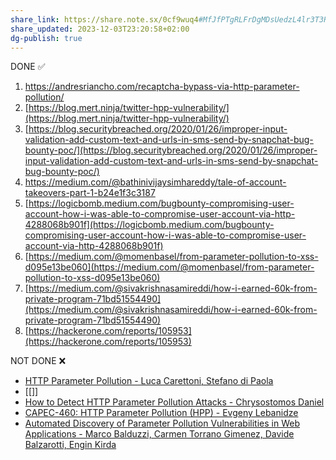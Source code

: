 ```yaml
---
share_link: https://share.note.sx/0cf9wuq4#MfJfPTgRLFrDgMDsUedzL4lr3T3Roi+T6UYXoSaImg8
share_updated: 2023-12-03T23:20:58+02:00
dg-publish: true
---
```

  

DONE ✅

1. https://andresriancho.com/recaptcha-bypass-via-http-parameter-pollution/
2. [https://blog.mert.ninja/twitter-hpp-vulnerability/](https://blog.mert.ninja/twitter-hpp-vulnerability/)
3. [https://blog.securitybreached.org/2020/01/26/improper-input-validation-add-custom-text-and-urls-in-sms-send-by-snapchat-bug-bounty-poc/](https://blog.securitybreached.org/2020/01/26/improper-input-validation-add-custom-text-and-urls-in-sms-send-by-snapchat-bug-bounty-poc/)
4. https://medium.com/@bathinivijaysimhareddy/tale-of-account-takeovers-part-1-b24e1f3c3187
5. [https://logicbomb.medium.com/bugbounty-compromising-user-account-how-i-was-able-to-compromise-user-account-via-http-4288068b901f](https://logicbomb.medium.com/bugbounty-compromising-user-account-how-i-was-able-to-compromise-user-account-via-http-4288068b901f)
6. [https://medium.com/@momenbasel/from-parameter-pollution-to-xss-d095e13be060](https://medium.com/@momenbasel/from-parameter-pollution-to-xss-d095e13be060)
7. [https://medium.com/@sivakrishnasamireddi/how-i-earned-60k-from-private-program-71bd51554490](https://medium.com/@sivakrishnasamireddi/how-i-earned-60k-from-private-program-71bd51554490)
8. [https://hackerone.com/reports/105953](https://hackerone.com/reports/105953)

NOT DONE ❌

- [HTTP Parameter Pollution - Luca Carettoni, Stefano di Paola](https://owasp.org/www-pdf-archive/AppsecEU09_CarettoniDiPaola_v0.8.pdf)
- [[]]
- [How to Detect HTTP Parameter Pollution Attacks - Chrysostomos Daniel](https://www.acunetix.com/blog/whitepaper-http-parameter-pollution/)
- [CAPEC-460: HTTP Parameter Pollution (HPP) - Evgeny Lebanidze](https://capec.mitre.org/data/definitions/460.html)
- [Automated Discovery of Parameter Pollution Vulnerabilities in Web Applications - Marco Balduzzi, Carmen Torrano Gimenez, Davide Balzarotti, Engin Kirda](http://s3.eurecom.fr/docs/ndss11_hpp.pdf)